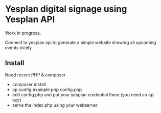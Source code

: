 # Yesplan digital signage using Yesplan API


Work in progress.

Connect to yesplan api to generate a simple website showing all upcoming events nicely.


## Install
Need recent PHP & composer

- composer install
- cp config.example.php config.php
- edit config.php and put your yesplan credential there (you need an api key)
- serve the index.php using your webserver







